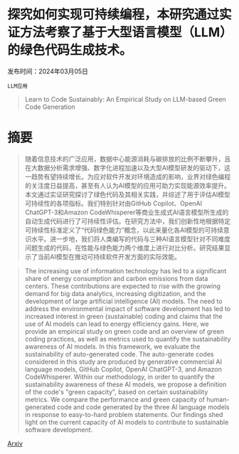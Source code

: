 # 探究如何实现可持续编程，本研究通过实证方法考察了基于大型语言模型（LLM）的绿色代码生成技术。

发布时间：2024年03月05日

`LLM应用`

> Learn to Code Sustainably: An Empirical Study on LLM-based Green Code Generation

# 摘要

> 随着信息技术的广泛应用，数据中心能源消耗与碳排放的比例不断攀升，且在大数据分析需求增强、数字化进程加速以及大型AI模型研发的驱动下，这一趋势有望持续增长。为应对软件开发对环境造成的影响，业界对绿色编程的关注度日益提高，甚至有人认为AI模型的应用可助力实现能源效率提升。本文通过实证研究探讨了绿色代码及其相关实践，并综述了用于评估AI模型可持续性的各项指标。我们特别针对由GitHub Copilot、OpenAI ChatGPT-3和Amazon CodeWhisperer等商业生成式AI语言模型所生成的自动生成代码进行了可持续性评估。在研究方法中，我们创新性地根据特定可持续性标准定义了“代码绿色能力”概念，以此来量化各AI模型的可持续意识水平。进一步地，我们将人类编写的代码与三种AI语言模型针对不同难度问题生成的代码，在性能与绿色能力两个维度上进行对比分析。研究结果显示了当前AI模型在推动可持续软件开发方面的实际效能。

> The increasing use of information technology has led to a significant share of energy consumption and carbon emissions from data centers. These contributions are expected to rise with the growing demand for big data analytics, increasing digitization, and the development of large artificial intelligence (AI) models. The need to address the environmental impact of software development has led to increased interest in green (sustainable) coding and claims that the use of AI models can lead to energy efficiency gains. Here, we provide an empirical study on green code and an overview of green coding practices, as well as metrics used to quantify the sustainability awareness of AI models. In this framework, we evaluate the sustainability of auto-generated code. The auto-generate codes considered in this study are produced by generative commercial AI language models, GitHub Copilot, OpenAI ChatGPT-3, and Amazon CodeWhisperer. Within our methodology, in order to quantify the sustainability awareness of these AI models, we propose a definition of the code's "green capacity", based on certain sustainability metrics. We compare the performance and green capacity of human-generated code and code generated by the three AI language models in response to easy-to-hard problem statements. Our findings shed light on the current capacity of AI models to contribute to sustainable software development.

[Arxiv](https://arxiv.org/abs/2403.03344)